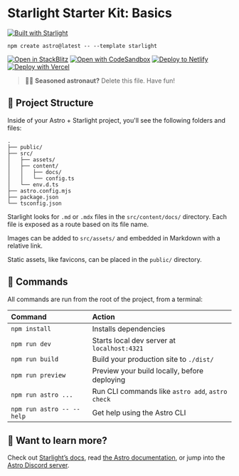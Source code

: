 <!--
SPDX-FileCopyrightText: 2024 BratishkaErik and zigtutor.ru contributors

SPDX-License-Identifier: CC0-1.0
-->

# Starlight Starter Kit: Basics

[![Built with Starlight](https://astro.badg.es/v2/built-with-starlight/tiny.svg)](https://starlight.astro.build)

```
npm create astro@latest -- --template starlight
```

[![Open in StackBlitz](https://developer.stackblitz.com/img/open_in_stackblitz.svg)](https://stackblitz.com/github/withastro/starlight/tree/main/examples/basics)
[![Open with CodeSandbox](https://assets.codesandbox.io/github/button-edit-lime.svg)](https://codesandbox.io/p/sandbox/github/withastro/starlight/tree/main/examples/basics)
[![Deploy to Netlify](https://www.netlify.com/img/deploy/button.svg)](https://app.netlify.com/start/deploy?repository=https://github.com/withastro/starlight&create_from_path=examples/basics)
[![Deploy with Vercel](https://vercel.com/button)](https://vercel.com/new/clone?repository-url=https%3A%2F%2Fgithub.com%2Fwithastro%2Fstarlight%2Ftree%2Fmain%2Fexamples%2Fbasics&project-name=my-starlight-docs&repository-name=my-starlight-docs)

> 🧑‍🚀 **Seasoned astronaut?** Delete this file. Have fun!

## 🚀 Project Structure

Inside of your Astro + Starlight project, you'll see the following folders and files:

```
.
├── public/
├── src/
│   ├── assets/
│   ├── content/
│   │   ├── docs/
│   │   └── config.ts
│   └── env.d.ts
├── astro.config.mjs
├── package.json
└── tsconfig.json
```

Starlight looks for `.md` or `.mdx` files in the `src/content/docs/` directory. Each file is exposed as a route based on its file name.

Images can be added to `src/assets/` and embedded in Markdown with a relative link.

Static assets, like favicons, can be placed in the `public/` directory.

## 🧞 Commands

All commands are run from the root of the project, from a terminal:

| Command                   | Action                                           |
| :------------------------ | :----------------------------------------------- |
| `npm install`             | Installs dependencies                            |
| `npm run dev`             | Starts local dev server at `localhost:4321`      |
| `npm run build`           | Build your production site to `./dist/`          |
| `npm run preview`         | Preview your build locally, before deploying     |
| `npm run astro ...`       | Run CLI commands like `astro add`, `astro check` |
| `npm run astro -- --help` | Get help using the Astro CLI                     |

## 👀 Want to learn more?

Check out [Starlight’s docs](https://starlight.astro.build/), read [the Astro documentation](https://docs.astro.build), or jump into the [Astro Discord server](https://astro.build/chat).
